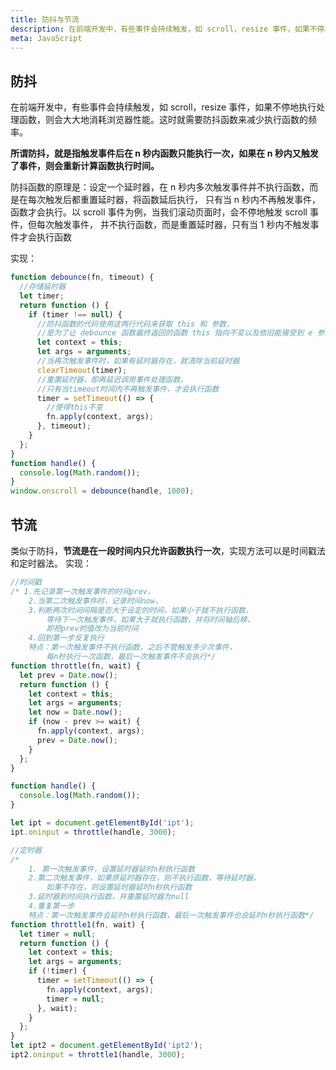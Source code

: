 ```yaml
---
title: 防抖与节流
description: 在前端开发中，有些事件会持续触发，如 scroll，resize 事件，如果不停地执行处理函数，则会大大地消耗浏览器性能。这时就需要防抖或函数来减少执行函数的频率。
meta: JavaScript
---
```



## 防抖

在前端开发中，有些事件会持续触发，如 scroll，resize 事件，如果不停地执行处理函数，则会大大地消耗浏览器性能。这时就需要防抖函数来减少执行函数的频率。

**所谓防抖，就是指触发事件后在 n 秒内函数只能执行一次，如果在 n 秒内又触发了事件，则会重新计算函数执行时间。**

防抖函数的原理是：设定一个延时器，在 n 秒内多次触发事件并不执行函数，而是在每次触发后都重置延时器，将函数延后执行，
只有当 n 秒内不再触发事件，函数才会执行。以 scroll 事件为例，当我们滚动页面时，会不停地触发 scroll 事件，但每次触发事件，
并不执行函数，而是重置延时器，只有当 1 秒内不触发事件才会执行函数

实现：

```js
function debounce(fn, timeout) {
  //存储延时器
  let timer;
  return function () {
    if (timer !== null) {
      //防抖函数的代码使用这两行代码来获取 this 和 参数，
      //是为了让 debounce 函数最终返回的函数 this 指向不变以及依旧能接受到 e 参数。
      let context = this;
      let args = arguments;
      //当再次触发事件时，如果有延时器存在，就清除当前延时器
      clearTimeout(timer);
      //重置延时器，即再延迟调用事件处理函数，
      //只有当timeout时间内不再触发事件，才会执行函数
      timer = setTimeout(() => {
        //使得this不变
        fn.apply(context, args);
      }, timeout);
    }
  };
}
function handle() {
  console.log(Math.random());
}
window.onscroll = debounce(handle, 1000);
```

## 节流

类似于防抖，**节流是在一段时间内只允许函数执行一次**，实现方法可以是时间戳法和定时器法。
实现：

```js
//时间戳
/* 1.先记录第一次触发事件的时间prev，
    2.当第二次触发事件时，记录时间now，
    3.判断两次时间间隔是否大于设定的时间，如果小于就不执行函数，
		等待下一次触发事件，如果大于就执行函数，并将时间轴后移，
		即把prev的值改为当前时间
    4.回到第一步反复执行 
    特点：第一次触发事件不执行函数，之后不管触发多少次事件，
		每n秒执行一次函数，最后一次触发事件不会执行*/
function throttle(fn, wait) {
  let prev = Date.now();
  return function () {
    let context = this;
    let args = arguments;
    let now = Date.now();
    if (now - prev >= wait) {
      fn.apply(context, args);
      prev = Date.now();
    }
  };
}

function handle() {
  console.log(Math.random());
}

let ipt = document.getElementById('ipt');
ipt.oninput = throttle(handle, 3000);

//定时器
/* 
    1. 第一次触发事件，设置延时器延时n秒执行函数
    2.第二次触发事件，如果原延时器存在，则不执行函数，等待延时器，
		如果不存在，则设置延时器延时n秒执行函数
    3.延时器到时间执行函数，并重置延时器为null
    4.重复第一步
    特点：第一次触发事件会延时n秒执行函数，最后一次触发事件也会延时n秒执行函数*/
function throttle1(fn, wait) {
  let timer = null;
  return function () {
    let context = this;
    let args = arguments;
    if (!timer) {
      timer = setTimeout(() => {
        fn.apply(context, args);
        timer = null;
      }, wait);
    }
  };
}
let ipt2 = document.getElementById('ipt2');
ipt2.oninput = throttle1(handle, 3000);
```
